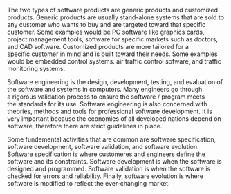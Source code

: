 The two types of software products are generic products and customized products. Generic products are usually stand-alone systems that are sold to any customer who wants to buy and are targeted toward that specific customer﻿﻿﻿﻿﻿﻿﻿﻿﻿﻿﻿﻿. Some examples would be PC software like graphics cards, project management tools, software for specific markets such as doctors, and CAD software.
Customized products are more tailored for a specific customer in mind and is built toward their needs. Some examples would be embedded control systems. air traffic control sofware, and traffic monitoring systems. 


Software engineering is the design, development, testing, and evaluation of the software and systems in computers. Many engineers go through a rigorous validation process to ensure the software / program meets the standards for its use. Software engineering is also concerned with theories, methods and tools for professional software development. It is very important because the economies of all developed nations depend on software, therefore there are strict guidelines in place. 

Some fundemental activities that are common are software specification, software development, software validation, and software evolution. Software specification is where customeres and engineers define the software and its constraints. Software development is when the software is designed and programmed. Software validation is when the software is checked for errors and reliability. Finally, software evolution is where software is modified to reflect the ever-changing market.﻿
